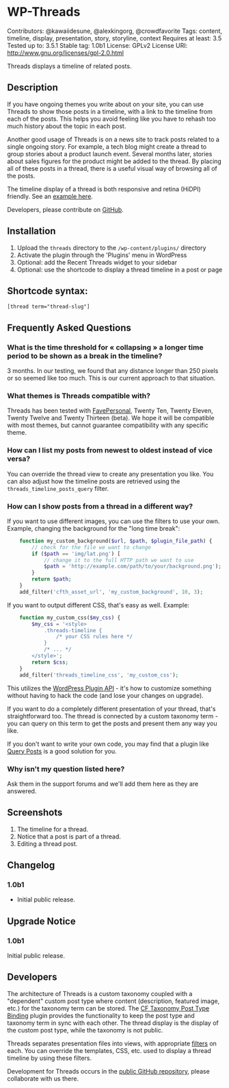 # WP-Threads
Contributors: @kawaiidesune, @alexkingorg, @crowdfavorite
Tags: content, timeline, display, presentation, story, storyline, context
Requires at least: 3.5
Tested up to: 3.5.1
Stable tag: 1.0b1
License: GPLv2
License URI: http://www.gnu.org/licenses/gpl-2.0.html

Threads displays a timeline of related posts.

## Description
If you have ongoing themes you write about on your site, you can use Threads to show those posts in a timeline, with a link to the timeline from each of the posts. This helps you avoid feeling like you have to rehash too much history about the topic in each post.

Another good usage of Threads is on a news site to track posts related to a single ongoing story. For example, a tech blog might create a thread to group stories about a product launch event. Several months later, stories about sales figures for the product might be added to the thread. By placing all of these posts in a thread, there is a useful visual way of browsing all of the posts.

The timeline display of a thread is both responsive and retina (HiDPI) friendly. See an [example here](http://alexking.org/blog/thread/content).

Developers, please contribute on [GitHub](https://github.com/kawaiidesune/wp-threads).

## Installation
1. Upload the `threads` directory to the `/wp-content/plugins/` directory
2. Activate the plugin through the 'Plugins' menu in WordPress
3. Optional: add the Recent Threads widget to your sidebar
4. Optional: use the shortcode to display a thread timeline in a post or page

## Shortcode syntax:
`[thread term="thread-slug"]`

## Frequently Asked Questions
### What is the time threshold for « collapsing » a longer time period to be shown as a break in the timeline?
3 months. In our testing, we found that any distance longer than 250 pixels or so seemed like too much. This is our current approach to that situation.

### What themes is Threads compatible with?
Threads has been tested with [FavePersonal](http://crowdfavorite.com/wordpress/themes/favepersonal/), Twenty Ten, Twenty Eleven, Twenty Twelve and Twenty Thirteen (beta). We hope it will be compatible with most themes, but cannot guarantee compatibility with any specific theme.

### How can I list my posts from newest to oldest instead of vice versa?
You can override the thread view to create any presentation you like. You can also adjust how the timeline posts are retrieved using the `threads_timeline_posts_query` filter.

### How can I show posts from a thread in a different way?
If you want to use different images, you can use the filters to use your own. Example, changing the background for the "long time break":

```php
	function my_custom_background($url, $path, $plugin_file_path) {
		// check for the file we want to change
		if ($path == 'img/lat.png') [
			// change it to the full HTTP path we want to use
			$path = 'http://example.com/path/to/your/background.png');
		}
		return $path;
	}
	add_filter('cfth_asset_url', 'my_custom_background', 10, 3);
```

If you want to output different CSS, that's easy as well. Example:

```php
	function my_custom_css($my_css) {
		$my_css = '<style>
			.threads-timeline {
				/* your CSS rules here */
			}
			/* ... */
		</style>';
		return $css;
	}
	add_filter('threads_timeline_css', 'my_custom_css');
```

This utilizes the [WordPress Plugin API](http://codex.wordpress.org/Plugin_API) - it's how to customize something without having to hack the code (and lose your changes on upgrade).

If you want to do a completely different presentation of your thread, that's straightforward too. The thread is connected by a custom taxonomy term - you can query on this term to get the posts and present them any way you like.

If you don't want to write your own code, you may find that a plugin like [Query Posts](http://wordpress.org/extend/plugins/query-posts/) is a good solution for you.

### Why isn't my question listed here?
Ask them in the support forums and we'll add them here as they are answered.

## Screenshots
1. The timeline for a thread.
2. Notice that a post is part of a thread.
3. Editing a thread post.

## Changelog
### 1.0b1
* Initial public release.

## Upgrade Notice
### 1.0b1
Initial public release.

## Developers
The architecture of Threads is a custom taxonomy coupled with a "dependent" custom post type where content (description, featured image, etc.) for the taxonomy term can be stored. The [CF Taxonomy Post Type Binding](https://github.com/crowdfavorite/wp-tax-post-binding) plugin provides the functionality to keep the post type and taxonomy term in sync with each other. The thread display is the display of the custom post type, while the taxonomy is not public.

Threads separates presentation files into views, with appropriate [filters](http://codex.wordpress.org/Plugin_API) on each. You can override the templates, CSS, etc. used to display a thread timeline by using these filters.

Development for Threads occurs in the [public GitHub repository](https://github.com/kawaiidesune/wp-threads), please collaborate with us there.